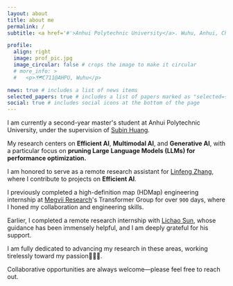 ```yaml
---
layout: about
title: about me
permalink: /
subtitle: <a href='#'>Anhui Polytechnic University</a>. Wuhu, Anhui, China. jorji.chen AT gmail DOT com.

profile:
  align: right
  image: prof_pic.jpg
  image_circular: false # crops the image to make it circular
  # more_info: >
  #   <p>🗺️C711@AHPU, Wuhu</p>

news: true # includes a list of news items
selected_papers: true # includes a list of papers marked as "selected={true}"
social: true # includes social icons at the bottom of the page
---
```


I am currently a second-year master's student at Anhui Polytechnic University, under the supervision of <a href="#">Subin Huang</a>.

My research centers on **Efficient AI**, **Multimodal AI**, and **Generative AI**, with a particular focus on **pruning Large Language Models (LLMs) for performance optimization.**

I am honored to serve as a remote research assistant for <a href="https://scholar.google.com/citations?user=AK9VF30AAAAJ&hl">Linfeng Zhang</a>, where I contribute to projects on **Efficient AI**.

I previously completed a high-definition map (HDMap) engineering internship at <a href="https://en.megvii.com/megvii_research">Megvii Research</a>'s Transformer Group for over `900` days, where I honed my collaboration and engineering skills.

Earlier, I completed a remote research internship with <a href="https://lichao-sun.github.io/">Lichao Sun</a>, whose guidance has been immensely helpful, and I am deeply grateful for his support.

I am fully dedicated to advancing my research in these areas, working tirelessly toward my passion🏃‍♂️🤡.

Collaborative opportunities are always welcome—please feel free to reach out.
